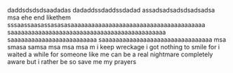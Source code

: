 daddsdsdsdsaadadas
dadaddssdaddssdadad
assadsadsadsdsadsadsa
msa
ehe end
likethem
sssaassaasassasasasaaaaaaaaaaaaaaaaaaaaaaaaaaaaaaaaaaaaaaa
saaaaaaaaaaaaaaaaaaaaaaaaaaaaaaaaaaaaaaaaaaaaa
saaaaaaaaaaaaaaaaaaaaaaaaa
saaaaaaaaaaaaaaaaaaaaaaaaaaaaaaaa
msa
smasa
samsa
msa
msa
msa
m i keep wreckage
i got nothing to smile for i waited a while for
someone like me can be a real nightmare completely aware but i rather be 
so save me my prayers
